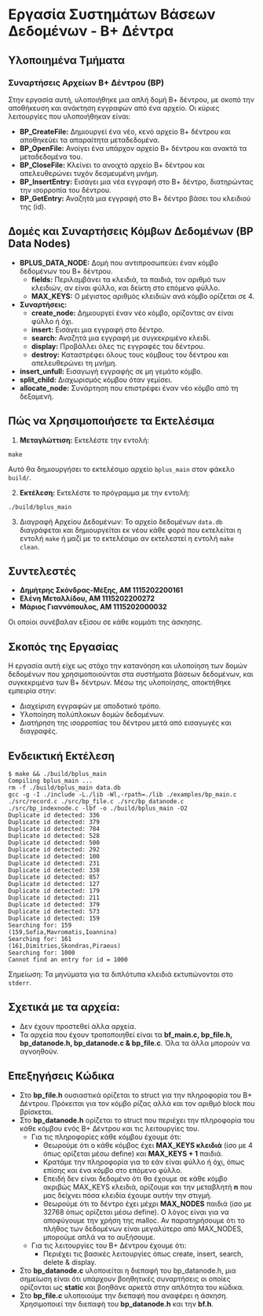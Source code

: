 # Εργασία Συστημάτων Βάσεων Δεδομένων - Β+ Δέντρα

## Υλοποιημένα Τμήματα
### Συναρτήσεις Αρχείων Β+ Δέντρου (BP)

Στην εργασία αυτή, υλοποιήθηκε μια απλή δομή Β+ δέντρου, με σκοπό την αποθήκευση και ανάκτηση εγγραφών από ένα αρχείο. Οι κύριες λειτουργίες που υλοποιήθηκαν είναι:

- **BP_CreateFile:** Δημιουργεί ένα νέο, κενό αρχείο Β+ δέντρου και αποθηκεύει τα απαραίτητα μεταδεδομένα.
- **BP_OpenFile:** Ανοίγει ένα υπάρχον αρχείο Β+ δέντρου και ανακτά τα μεταδεδομένα του.
- **BP_CloseFile:** Κλείνει το ανοιχτό αρχείο Β+ δέντρου και απελευθερώνει τυχόν δεσμευμένη μνήμη.
- **BP_InsertEntry:** Εισάγει μια νέα εγγραφή στο Β+ δέντρο, διατηρώντας την ισορροπία του δέντρου.
- **BP_GetEntry:** Αναζητά μια εγγραφή στο Β+ δέντρο βάσει του κλειδιού της (id).

## Δομές και Συναρτήσεις Κόμβων Δεδομένων (BP Data Nodes)

- **BPLUS_DATA_NODE:** Δομή που αντιπροσωπεύει έναν κόμβο δεδομένων του Β+ δέντρου.
  - **fields:** Περιλαμβάνει τα κλειδιά, τα παιδιά, τον αριθμό των κλειδιών, αν είναι φύλλο, και δείκτη στο επόμενο φύλλο.
  - **MAX_KEYS:** Ο μέγιστος αριθμός κλειδιών ανά κόμβο ορίζεται σε 4.
- **Συναρτήσεις:**
  - **create_node:** Δημιουργεί έναν νέο κόμβο, ορίζοντας αν είναι φύλλο ή όχι.
  - **insert:** Εισάγει μια εγγραφή στο δέντρο.
  - **search:** Αναζητά μια εγγραφή με συγκεκριμένο κλειδί.
  - **display:** Προβάλλει όλες τις εγγραφές του δέντρου.
  - **destroy:** Καταστρέφει όλους τους κόμβους του δέντρου και απελευθερώνει τη μνήμη.
 - **insert_unfull:** Εισαγωγή εγγραφής σε μη γεμάτο κόμβο.
 - **split_child:** Διαχωρισμός κόμβου όταν γεμίσει.
 - **allocate_node:** Συνάρτηση που επιστρέφει έναν νέο κόμβο από τη δεξαμενή.

## Πώς να Χρησιμοποιήσετε τα Εκτελέσιμα

1. **Μεταγλώττιση:** Εκτελέστε την εντολή:
```console
make
```

Αυτό θα δημιουργήσει το εκτελέσιμο αρχείο `bplus_main` στον φάκελο `build/`.

2. **Εκτέλεση:** Εκτελέστε το πρόγραμμα με την εντολή:

```console
./build/bplus_main
```

3. Διαγραφή Αρχείου Δεδομένων: Το αρχείο δεδομένων `data.db` διαγράφεται και δημιουργείται εκ νέου κάθε φορά που εκτελείται η εντολή `make` ή μαζί με το εκτελέσιμο αν εκτελεστεί η εντολή `make clean`.

## Συντελεστές
- **Δημήτρης Σκόνδρας-Μέξης, AM 1115202200161**
- **Ελένη Μεταλλίδου, AM 1115202200272**
- **Μάριος Γιαννόπουλος, AM 1115202000032**

Οι οποίοι συνέβαλαν εξίσου σε κάθε κομμάτι της άσκησης.

## Σκοπός της Εργασίας
Η εργασία αυτή είχε ως στόχο την κατανόηση και υλοποίηση των δομών δεδομένων που χρησιμοποιούνται στα συστήματα βάσεων δεδομένων, και συγκεκριμένα των Β+ δέντρων. Μέσω της υλοποίησης, αποκτήθηκε εμπειρία στην:

- Διαχείριση εγγραφών με αποδοτικό τρόπο.
- Υλοποίηση πολύπλοκων δομών δεδομένων.
- Διατήρηση της ισορροπίας του δέντρου μετά από εισαγωγές και διαγραφές.


## Ενδεικτική Εκτέλεση
```console
$ make && ./build/bplus_main
Compiling bplus_main ...
rm -f ./build/bplus_main data.db
gcc -g -I ./include -L./lib -Wl,-rpath=./lib ./examples/bp_main.c ./src/record.c ./src/bp_file.c ./src/bp_datanode.c ./src/bp_indexnode.c -lbf -o ./build/bplus_main -O2
Duplicate id detected: 336
Duplicate id detected: 379
Duplicate id detected: 784
Duplicate id detected: 528
Duplicate id detected: 500
Duplicate id detected: 292
Duplicate id detected: 100
Duplicate id detected: 231
Duplicate id detected: 338
Duplicate id detected: 857
Duplicate id detected: 127
Duplicate id detected: 179
Duplicate id detected: 211
Duplicate id detected: 379
Duplicate id detected: 573
Duplicate id detected: 159
Searching for: 159
(159,Sofia,Mavromatis,Ioannina)
Searching for: 161
(161,Dimitrios,Skondras,Piraeus)
Searching for: 1000
Cannot find an entry for id = 1000
```

Σημείωση: Τα μηνύματα για τα διπλότυπα κλειδιά εκτυπώνονται στο `stderr`.

## Σχετικά με τα αρχεία:
- Δεν έχουν προστεθεί άλλα αρχεία.
- Τα αρχεία που έχουν τροποποιηθεί είναι τα **bf_main.c, bp_file.h, bp_datanode.h, bp_datanode.c & bp_file.c**. Όλα τα άλλα μπορούν να αγνοηθούν.

## Επεξηγήσεις Κώδικα
- Στο **bp_file.h** ουσιαστικά ορίζεται το struct για την πληροφορία του Β+ Δέντρου. Πρόκειται για τον κόμβο ρίζας αλλά και 
τον αριθμό block που βρίσκεται.
- Στο **bp_datanode.h** ορίζεται το struct που περιέχει την πληροφορία του κάθε κόμβου ενός Β+ Δέντρου και τις λειτουργίες του. 
  - Για τις πληροφορίες κάθε κόμβου έχουμε ότι:
    - Θεωρούμε ότι ο κάθε κόμβος έχει **MAX_KEYS κλειδιά** (ίσο με 4 όπως ορίζεται μέσω define) και **MAX_KEYS + 1** παιδιά. 
    - Κρατάμε την πληροφορία για το εάν είναι φύλλο ή όχι, όπως επίσης και ένα κόμβο στο επόμενο φύλλο. 
    - Επειδή δεν είναι δεδομένο ότι θα έχουμε σε κάθε κόμβο ακριβώς MAX_KEYS κλειδιά, ορίζουμε και την μεταβλητή **n** που μας δείχνει πόσα κλειδία έχουμε αυτήν την στιγμή.
    - Θεωρούμε ότι το δέντρο έχει μέχρι **MAX_NODES** παιδιά (ίσο με 32768 όπως ορίζεται μέσω define). Ο λόγος είναι για να αποφύγουμε την χρήση της malloc. Αν παρατηρήσουμε ότι το πλήθος των δεδομένων είναι μεγαλύτερο από MAX_NODES, μπορούμε απλά να το αυξήσουμε.
  - Για τις λειτουργίες του Β+ Δέντρου έχουμε ότι:
    - Περιέχει τις βασικές λειτουργίες όπως create, insert, search, delete & display.
- Στο **bp_datanode.c** υλοποιείται η διεπαφή του bp_datanode.h, μια σημείωση είναι ότι υπάρχουν βοηθητικές συναρτήσεις οι οποίες ορίζονται ως **static** και βοηθάνε αρκετά στην απλότητα του κώδικα.
- Στο **bp_file.c** υλοποιούμε την διεπαφή που αναφέρει η άσκηση. Χρησιμοποιεί την διεπαφή του **bp_datanode.h** και την **bf.h**.
